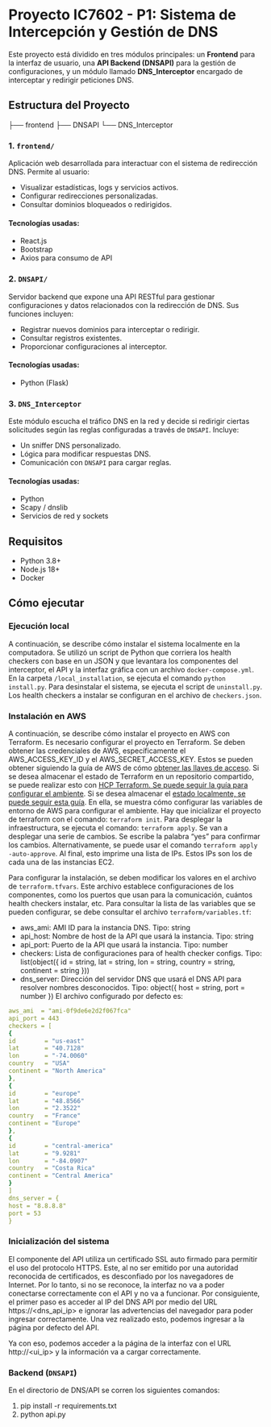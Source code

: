 # Proyecto IC7602 - P1: Sistema de Intercepción y Gestión de DNS

Este proyecto está dividido en tres módulos principales: un **Frontend** para la interfaz de usuario, una **API Backend (DNSAPI)** para la gestión de configuraciones, y un módulo llamado **DNS_Interceptor** encargado de interceptar y redirigir peticiones DNS.

## Estructura del Proyecto

├── frontend
├── DNSAPI
└── DNS_Interceptor

### 1. `frontend/`

Aplicación web desarrollada para interactuar con el sistema de redirección DNS. Permite al usuario:

- Visualizar estadísticas, logs y servicios activos.
- Configurar redirecciones personalizadas.
- Consultar dominios bloqueados o redirigidos.

#### Tecnologías usadas:

- React.js
- Bootstrap
- Axios para consumo de API

### 2. `DNSAPI/`

Servidor backend que expone una API RESTful para gestionar configuraciones y datos relacionados con la redirección de DNS. Sus funciones incluyen:

- Registrar nuevos dominios para interceptar o redirigir.
- Consultar registros existentes.
- Proporcionar configuraciones al interceptor.

#### Tecnologías usadas:

- Python (Flask)

### 3. `DNS_Interceptor`

Este módulo escucha el tráfico DNS en la red y decide si redirigir ciertas solicitudes según las reglas configuradas a través de `DNSAPI`. Incluye:

- Un sniffer DNS personalizado.
- Lógica para modificar respuestas DNS.
- Comunicación con `DNSAPI` para cargar reglas.

#### Tecnologías usadas:

- Python
- Scapy / dnslib
- Servicios de red y sockets

## Requisitos

- Python 3.8+
- Node.js 18+
- Docker

## Cómo ejecutar

### Ejecución local

A continuación, se describe cómo instalar el sistema localmente en la computadora. Se utilizó un script de Python que corriera los health checkers con base en un JSON y que levantara los componentes del interceptor, el API y la interfaz gráfica con un archivo `docker-compose.yml`.
En la carpeta `/local_installation`, se ejecuta el comando `python install.py`. Para desinstalar el sistema, se ejecuta el script de `uninstall.py`.
Los health checkers a instalar se configuran en el archivo de `checkers.json`.

### Instalación en AWS

A continuación, se describe cómo instalar el proyecto en AWS con Terraform.
Es necesario configurar el proyecto en Terraform.
Se deben obtener las credenciales de AWS, específicamente el AWS_ACCESS_KEY_ID y el AWS_SECRET_ACCESS_KEY. Estos se pueden obtener siguiendo la guía de AWS de cómo [obtener las llaves de acceso](https://aws.amazon.com/blogs/security/how-to-find-update-access-keys-password-mfa-aws-management-console/).
Si se desea almacenar el estado de Terraform en un repositorio compartido, se puede realizar esto con [HCP Terraform. Se puede seguir la guía para configurar el ambiente](https://aws.amazon.com/blogs/security/how-to-find-update-access-keys-password-mfa-aws-management-console/).
Si se desea almacenar el [estado localmente, se puede seguir esta guía](https://developer.hashicorp.com/terraform/tutorials/aws-get-started/aws-build). En ella, se muestra cómo configurar las variables de entorno de AWS para configurar el ambiente.
Hay que inicializar el proyecto de terraform con el comando: `terraform init`.
Para desplegar la infraestructura, se ejecuta el comando: `terraform apply`. Se van a desplegar una serie de cambios. Se escribe la palabra “yes” para confirmar los cambios. Alternativamente, se puede usar el comando `terraform apply -auto-approve`.
Al final, esto imprime una lista de IPs. Estos IPs son los de cada una de las instancias EC2.

Para configurar la instalación, se deben modificar los valores en el archivo de `terraform.tfvars`. Este archivo establece configuraciones de los componentes, como los puertos que usan para la comunicación, cuántos health checkers instalar, etc. Para consultar la lista de las variables que se pueden configurar, se debe consultar el archivo `terraform/variables.tf`:

- aws_ami: AMI ID para la instancia DNS. Tipo: string
- api_host: Nombre de host de la API que usará la instancia. Tipo: string
- api_port: Puerto de la API que usará la instancia. Tipo: number
- checkers: Lista de configuraciones para of health checker configs. Tipo: list(object({ id = string, lat = string, lon = string, country = string, continent = string }))
- dns_server: Dirección del servidor DNS que usará el DNS API para resolver nombres desconocidos. Tipo: object({ host = string, port = number })
  El archivo configurado por defecto es:

```yaml
aws_ami  = "ami-0f9de6e2d2f067fca"
api_port = 443
checkers = [
{
id        = "us-east"
lat       = "40.7128"
lon       = "-74.0060"
country   = "USA"
continent = "North America"
},
{
id        = "europe"
lat       = "48.8566"
lon       = "2.3522"
country   = "France"
continent = "Europe"
},
{
id        = "central-america"
lat       = "9.9281"
lon       = "-84.0907"
country   = "Costa Rica"
continent = "Central America"
}
]
dns_server = {
host = "8.8.8.8"
port = 53
}
```

### Inicialización del sistema

El componente del API utiliza un certificado SSL auto firmado para permitir el uso del protocolo HTTPS. Este, al no ser emitido por una autoridad reconocida de certificados, es desconfiado por los navegadores de Internet. Por lo tanto, si no se reconoce, la interfaz no va a poder conectarse correctamente con el API y no va a funcionar. Por consiguiente, el primer paso es acceder al IP del DNS API por medio del URL https://<dns_api_ip> e ignorar las advertencias del navegador para poder ingresar correctamente. Una vez realizado esto, podemos ingresar a la página por defecto del API.

Ya con eso, podemos acceder a la página de la interfaz con el URL http://<ui_ip> y la información va a cargar correctamente.

### Backend (`DNSAPI`)

En el directorio de DNS/API se corren los siguientes comandos:

1. pip install -r requirements.txt
2. python api.py
